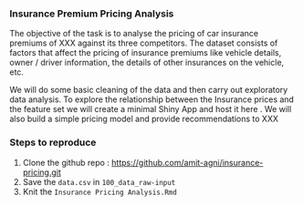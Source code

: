 
### Insurance Premium Pricing Analysis

The objective of the task is to analyse the pricing of car insurance premiums of XXX against its three competitors. The dataset consists of factors that affect the pricing of insurance premiums like vehicle details, owner / driver information, the details of other insurances on the vehicle, etc.

We will do some basic cleaning of the data and then carry out exploratory data analysis. To explore the relationship between the Insurance prices and the feature set we will create a minimal Shiny App and host it here . We will also build a simple pricing model and provide recommendations to XXX



### Steps to reproduce

1.  Clone the github repo :
    <a href="https://github.com/amit-agni/insurance-pricing.git" class="uri">https://github.com/amit-agni/insurance-pricing.git</a>
2.  Save the `data.csv` in `100_data_raw-input`
3.  Knit the `Insurance Pricing Analysis.Rmd` 

